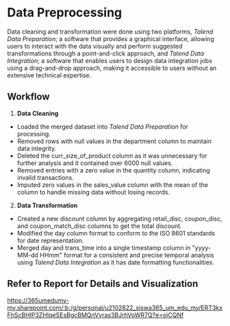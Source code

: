 # Data Preprocessing
Data cleaning and transformation were done using two platforms, *Talend Data Preparation*; a software that provides a graphical interface, allowing users to interact with the data visually and perform suggested transformations through a point-and-click approach, and *Talend Data Integration*; a software that enables users to design data integration jobs using a drag-and-drop approach, making it accessible to users without an extensive technical expertise.

## Workflow

1. **Data Cleaning**
* Loaded the merged dataset into *Talend Data Preparation* for processing.
* Removed rows with null values in the department column to maintain data integrity.
* Deleted the curr_size_of_product column as it was unnecessary for further analysis and it contained over 6000 null values. 
* Removed entries with a zero value in the quantity column, indicating invalid transactions.
* Imputed zero values in the sales_value column with the mean of the column to handle missing data without losing records.

2. **Data Transformation**
* Created a new discount column by aggregating retail_disc, coupon_disc, and coupon_match_disc columns to get the total discount.
* Modified the day column format to conform to the ISO 8601 standards for date representation.
* Merged day and trans_time into a single timestamp column in "yyyy-MM-dd HHmm" format for a consistent and precise temporal analysis using *Talend Data Integration* as it has date formatting functionalities.

## Refer to Report for Details and Visualization
https://365umedumy-my.sharepoint.com/:b:/g/personal/u2102822_siswa365_um_edu_my/ERT3kxFhScBHlP3ZHIqeSEsBgcBMQnVyras3BJrhVoWR7Q?e=oiCQNf
